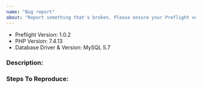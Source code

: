 ```yaml
---
name: "Bug report"
about: "Report something that's broken. Please ensure your Preflight version is still supported: https://preflight.io/docs/releases#support-policy"
---
```


<!-- DO NOT THROW THIS AWAY -->
<!-- Fill out the FULL versions with patch versions -->

-   Preflight Version: 1.0.2
-   PHP Version: 7.4.13
-   Database Driver & Version: MySQL 5.7

### Description:

### Steps To Reproduce:
